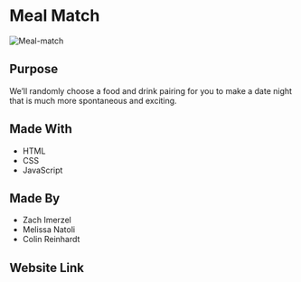 # Meal Match
![Meal-match](https://user-images.githubusercontent.com/79726069/116947491-8ab70000-ac42-11eb-9352-da6b3edb4c04.PNG)

## Purpose
We’ll randomly choose a food and drink pairing for you to make a date night that is much more spontaneous and exciting.

## Made With
* HTML
* CSS
* JavaScript

## Made By
* Zach Imerzel
* Melissa Natoli
* Colin Reinhardt

## Website Link
